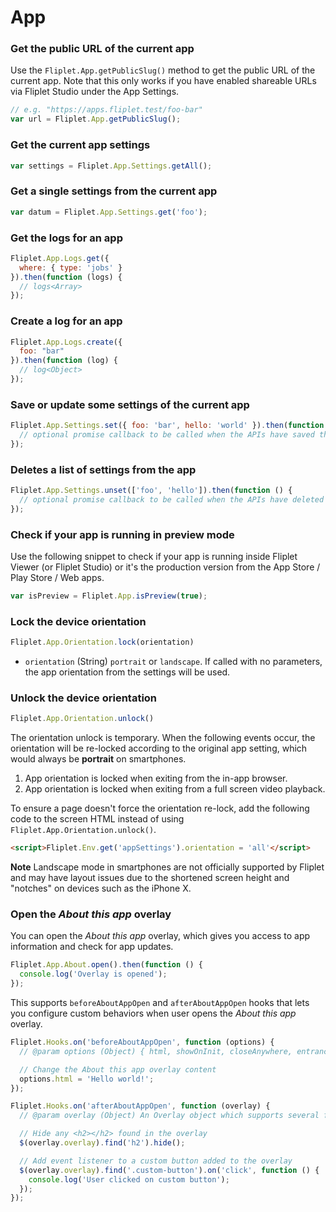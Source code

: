 # App

### Get the public URL of the current app

Use the `Fliplet.App.getPublicSlug()` method to get the public URL of the current app. Note that this only works if you have enabled shareable URLs via Fliplet Studio under the App Settings.

```js
// e.g. "https://apps.fliplet.test/foo-bar"
var url = Fliplet.App.getPublicSlug();
```

### Get the current app settings

```js
var settings = Fliplet.App.Settings.getAll();
```

### Get a single settings from the current app

```js
var datum = Fliplet.App.Settings.get('foo');
```

### Get the logs for an app

```js
Fliplet.App.Logs.get({
  where: { type: 'jobs' }
}).then(function (logs) {
  // logs<Array>
});
```

### Create a log for an app

```js
Fliplet.App.Logs.create({
  foo: "bar"
}).then(function (log) {
  // log<Object>
});
```

### Save or update some settings of the current app

```js
Fliplet.App.Settings.set({ foo: 'bar', hello: 'world' }).then(function () {
  // optional promise callback to be called when the APIs have saved the data
});
```

### Deletes a list of settings from the app

```js
Fliplet.App.Settings.unset(['foo', 'hello']).then(function () {
  // optional promise callback to be called when the APIs have deleted the data
});
```

### Check if your app is running in preview mode

Use the following snippet to check if your app is running inside Fliplet Viewer (or Fliplet Studio) or it's the production version from the App Store / Play Store / Web apps.

```js
var isPreview = Fliplet.App.isPreview(true);
```

### Lock the device orientation

```js
Fliplet.App.Orientation.lock(orientation)
```

* `orientation` (String) `portrait` or `landscape`. If called with no parameters, the app orientation from the settings will be used.

### Unlock the device orientation

```js
Fliplet.App.Orientation.unlock()
```

The orientation unlock is temporary. When the following events occur, the orientation will be re-locked according to the original app setting, which would always be **portrait** on smartphones.

1. App orientation is locked when exiting from the in-app browser.
1. App orientation is locked when exiting from a full screen video playback.

To ensure a page doesn't force the orientation re-lock, add the following code to the screen HTML instead of using `Fliplet.App.Orientation.unlock()`.

```html
<script>Fliplet.Env.get('appSettings').orientation = 'all'</script>
```

**Note** Landscape mode in smartphones are not officially supported by Fliplet and may have layout issues due to the shortened screen height and "notches" on devices such as the iPhone X.

### Open the _About this app_ overlay

You can open the _About this app_ overlay, which gives you access to app information and check for app updates.

```js
Fliplet.App.About.open().then(function () {
  console.log('Overlay is opened');
});
````

This supports `beforeAboutAppOpen` and `afterAboutAppOpen` hooks that lets you configure custom behaviors when user opens the _About this app_ overlay.

```js
Fliplet.Hooks.on('beforeAboutAppOpen', function (options) {
  // @param options (Object) { html, showOnInit, closeAnywhere, entranceAnim, exitAnim, size, classes }

  // Change the About this app overlay content
  options.html = 'Hello world!';
});
```

```js
Fliplet.Hooks.on('afterAboutAppOpen', function (overlay) {
  // @param overlay (Object) An Overlay object which supports several functions such as overlay.close()

  // Hide any <h2></h2> found in the overlay
  $(overlay.overlay).find('h2').hide();

  // Add event listener to a custom button added to the overlay
  $(overlay.overlay).find('.custom-button').on('click', function () {
    console.log('User clicked on custom button');
  });
});
```